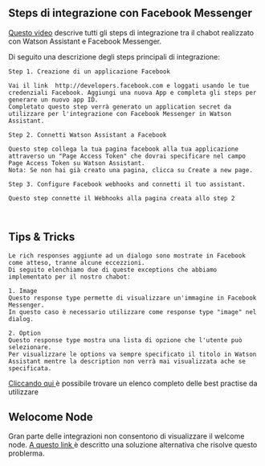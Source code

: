 ## Steps di integrazione con Facebook Messenger

 [Questo video](https://www.youtube.com/watch?v=8o-FFU5sYNM) descrive tutti gli steps di integrazione tra il chabot realizzato con Watson Assistant e Facebook Messenger.

 Di seguito una descrizione degli steps principali di integrazione:

```
Step 1. Creazione di un applicazione Facebook

Vai il link  http://developers.facebook.com e loggati usando le tue credenziali Facebook. Aggiungi una nuova App e completa gli steps per generare un nuovo app ID.
Completato questo step verrà generato un application secret da utilizzare per l'integrazione con Facebook Messenger in Watson Assistant.

Step 2. Connetti Watson Assistant a Facebook

Questo step collega la tua pagina facebook alla tua applicazione attraverso un "Page Access Token" che dovrai specificare nel campo Page Access Token su Watson Assistant.
Nota: Se non hai già creato una pagina, clicca su Create a new page.

Step 3. Configure Facebook webhooks and connetti il tuo assistant.

Questo step connette il Webhooks alla pagina creata allo step 2



```

## Tips & Tricks

```
Le rich responses aggiunte ad un dialogo sono mostrate in Facebook come atteso, tranne alcune eccezzioni.
Di seguito elenchiamo due di queste exceptions che abbiamo implementato per il nostro chabot:

1. Image
Questo response type permette di visualizzare un'immagine in Facebook Messenger.
In questo caso è necessario utilizzare come response type "image" nel dialog.

2. Option
Questo response type mostra una lista di opzione che l'utente può selezionare.
Per visualizzare le options va sempre specificato il titolo in Watson Assistant mentre la description non verrà mai visualizzata ache se specificata.

```

[Cliccando qui ](https://cloud.ibm.com/docs/services/assistant?topic=assistant-deploy-facebook#deploy-facebook=) è possibile trovare un elenco completo delle best practise da utilizzare

## Welocome Node
Gran parte delle integrazioni non consentono di visualizzare il welcome node.
[A questo link ](https://cloud.ibm.com/docs/services/assistant?topic=assistant-dialog-start) è descritto una soluzione alternativa che risolve questo problerma.
